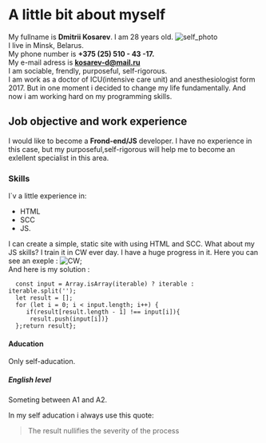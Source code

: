 #   A  little bit about myself
My fullname is **Dmitrii Kosarev**. I am 28 years old.  ![self_photo](https://cloud.mail.ru/public/LfQg/QCQqBgHGs)   
I live in Minsk, Belarus.  
My phone number is **+375 (25) 510 - 43 -17.**  
My e-mail adress is **kosarev-d@mail.ru**   
I am sociable, frendly, purposeful, self-rigorous.   
I am work as a doctor of ICU(intensive care unit) and anesthesiologist form 2017. But in one moment i decided to change my life fundamentally. And now i am working hard on my programming skills.  
##  Job objective and work experience  
I would like to become a **Frond-end/JS** developer. I have no experience in this case, but my purposeful,self-rigorous will help me to become an exlellent specialist in this area.
### Skills
I`v a little experience in:
- HTML 
- SCC 
- JS.
 
I can create a simple, static site with using HTML and SCC. What about my JS skills? I train it in CW ever day. I have a huge progress in it. 
Here you can see an exeple : ![CW](https://cloud.mail.ru/public/LfQg/QCQqBgHGs);  
And here is my solution :   
```var uniqueInOrder = function (iterable) {  
  const input = Array.isArray(iterable) ? iterable : iterable.split('');  
  let result = [];  
  for (let i = 0; i < input.length; i++) {  
     if(result[result.length - 1] !== input[i]){  
      result.push(input[i])}  
  };return result};  
  ```    
  ####	Aducation   
  Only self-aducation.  
  #####	English level     
  Someting between A1 and A2.  
  
  In my self aducation i always use this quote:  
  >The result nullifies the severity of the process  